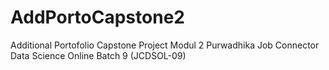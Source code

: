 # AddPortoCapstone2
Additional Portofolio Capstone Project Modul 2 Purwadhika Job Connector Data Science Online Batch 9 (JCDSOL-09)
